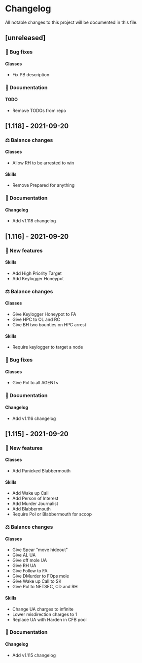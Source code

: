 <!-- markdownlint-configure-file
{
    "no-duplicate-header": {
        "siblings_only": true
    }
}
-->

# Changelog

All notable changes to this project will be documented in this file.

## [unreleased]

### <!-- 2 -->:bug: Bug fixes

#### Classes

- Fix PB description

### <!-- 3 -->:memo: Documentation

#### TODO

- Remove TODOs from repo

## [1.118] - 2021-09-20

### <!-- 1 -->:balance_scale: Balance changes

#### Classes

- Allow RH to be arrested to win

#### Skills

- Remove Prepared for anything

### <!-- 3 -->:memo: Documentation

#### Changelog

- Add v1.118 changelog

## [1.116] - 2021-09-20

### <!-- 0 -->:rocket: New features

#### Skills

- Add High Priority Target
- Add Keylogger Honeypot

### <!-- 1 -->:balance_scale: Balance changes

#### Classes

- Give Keylogger Honeypot to FA
- Give HPC to OL and RC
- Give BH two bounties on HPC arrest

#### Skills

- Require keylogger to target a node

### <!-- 2 -->:bug: Bug fixes

#### Classes

- Give PoI to all AGENTs

### <!-- 3 -->:memo: Documentation

#### Changelog

- Add v1.116 changelog

## [1.115] - 2021-09-20

### <!-- 0 -->:rocket: New features

#### Classes

- Add Panicked Blabbermouth

#### Skills

- Add Wake up Call
- Add Person of Interest
- Add Murder Journalist
- Add Blabbermouth
- Require PoI or Blabbermouth for scoop

### <!-- 1 -->:balance_scale: Balance changes

#### Classes

- Give Spear "move hideout"
- Give AL UA
- Give off mole UA
- Give RH UA
- Give Follow to FA
- Give DMurder to FOps mole
- Give Wake up Call to SK
- Give PoI to NETSEC, CD and RH

#### Skills

- Change UA charges to infinite
- Lower misdirection charges to 1
- Replace UA with Harden in CFB pool

### <!-- 3 -->:memo: Documentation

#### Changelog

- Add v1.115 changelog

<!-- generated by git-cliff -->
